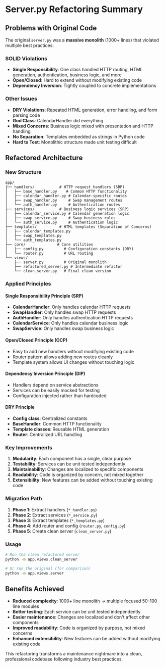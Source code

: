 # Server.py Refactoring Summary

## Problems with Original Code

The original `server.py` was a **massive monolith** (1000+ lines) that violated multiple best practices:

### SOLID Violations
- **Single Responsibility**: One class handled HTTP routing, HTML generation, authentication, business logic, and more
- **Open/Closed**: Hard to extend without modifying existing code
- **Dependency Inversion**: Tightly coupled to concrete implementations

### Other Issues
- **DRY Violations**: Repeated HTML generation, error handling, and form parsing code
- **God Class**: CalendarHandler did everything
- **Mixed Concerns**: Business logic mixed with presentation and HTTP handling
- **No Separation**: Templates embedded as strings in Python code
- **Hard to Test**: Monolithic structure made unit testing difficult

## Refactored Architecture

### New Structure
```
app/
├── handlers/           # HTTP request handlers (SRP)
│   ├── base_handler.py    # Common HTTP functionality
│   ├── calendar_handler.py # Calendar-specific routes
│   ├── swap_handler.py     # Swap management routes
│   └── auth_handler.py     # Authentication routes
├── services/           # Business logic services (SRP)
│   ├── calendar_service.py # Calendar generation logic
│   ├── swap_service.py     # Swap business rules
│   └── auth_service.py     # Authentication logic
├── templates/          # HTML templates (Separation of Concerns)
│   ├── calendar_templates.py
│   ├── swap_templates.py
│   └── auth_templates.py
├── core/              # Core utilities
│   ├── config.py         # Configuration constants (DRY)
│   └── router.py         # URL routing
└── views/
    ├── server.py         # Original monolith
    ├── refactored_server.py # Intermediate refactor
    └── clean_server.py   # Final clean version
```

### Applied Principles

#### Single Responsibility Principle (SRP)
- **CalendarHandler**: Only handles calendar HTTP requests
- **SwapHandler**: Only handles swap HTTP requests  
- **AuthHandler**: Only handles authentication HTTP requests
- **CalendarService**: Only handles calendar business logic
- **SwapService**: Only handles swap business logic

#### Open/Closed Principle (OCP)
- Easy to add new handlers without modifying existing code
- Router pattern allows adding new routes cleanly
- Template system allows UI changes without touching logic

#### Dependency Inversion Principle (DIP)
- Handlers depend on service abstractions
- Services can be easily mocked for testing
- Configuration injected rather than hardcoded

#### DRY Principle
- **Config class**: Centralized constants
- **BaseHandler**: Common HTTP functionality
- **Template classes**: Reusable HTML generation
- **Router**: Centralized URL handling

### Key Improvements

1. **Modularity**: Each component has a single, clear purpose
2. **Testability**: Services can be unit tested independently
3. **Maintainability**: Changes are localized to specific components
4. **Readability**: Code is organized by concern, not mixed together
5. **Extensibility**: New features can be added without touching existing code

### Migration Path

1. **Phase 1**: Extract handlers (`*_handler.py`)
2. **Phase 2**: Extract services (`*_service.py`) 
3. **Phase 3**: Extract templates (`*_templates.py`)
4. **Phase 4**: Add router and config (`router.py`, `config.py`)
5. **Phase 5**: Create clean server (`clean_server.py`)

### Usage

```bash
# Run the clean refactored server
python -m app.views.clean_server

# Or run the original (for comparison)
python -m app.views.server
```

## Benefits Achieved

- **Reduced complexity**: 1000+ line monolith → multiple focused 50-100 line modules
- **Better testing**: Each service can be unit tested independently
- **Easier maintenance**: Changes are localized and don't affect other components
- **Improved readability**: Code is organized by purpose, not mixed concerns
- **Enhanced extensibility**: New features can be added without modifying existing code

This refactoring transforms a maintenance nightmare into a clean, professional codebase following industry best practices.